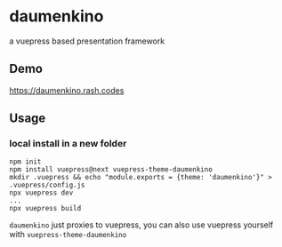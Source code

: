 # daumenkino
a vuepress based presentation framework

## Demo
https://daumenkino.rash.codes

## Usage

### local install in a new folder
```
npm init
npm install vuepress@next vuepress-theme-daumenkino
mkdir .vuepress && echo "module.exports = {theme: 'daumenkino'}" > .vuepress/config.js
npx vuepress dev
...
npx vuepress build
```

`daumenkino` just proxies to vuepress, you can also use vuepress yourself with `vuepress-theme-daumenkino`
